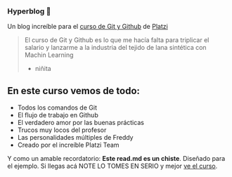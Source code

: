 ### Hyperblog 💚 

Un blog increíble para el [curso de Git y Github](http://https://platzi.com/cursos/git-github/ "curso de Git y Github") de [Platzi](http://https://platzi.com/ "Platzi")

>El curso de Git y Github es lo que me hacía falta para triplicar el salario y lanzarme a la industria del tejido de lana sintética con Machin Learning
>- niñita

## En este curso vemos de todo:
* Todos los comandos de Git
* El flujo de trabajo en Github
* El verdadero amor por las buenas prácticas
* Trucos muy locos del profesor
* Las personalidades múltiples de Freddy
* Creado por el increíble Platzi Team

Y como un amable recordatorio: **Este read.md es un chiste**. Diseñado para el ejemplo. Si llegas acá NOTE LO TOMES EN SERIO y mejor [ve el curso](http://https://platzi.com/cursos/git-github/ "ve el curso").